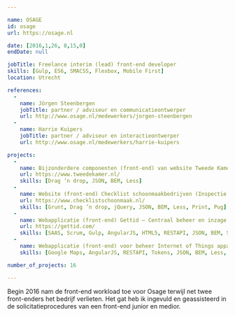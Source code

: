 ```yaml
---

name: OSAGE
id: osage
url: https://osage.nl

date: [2016,1,26, 8,15,0]
endDate: null

jobTitle: Freelance interim (lead) front-end developer
skills: [Gulp, ES6, SMACSS, Flexbox, Mobile First]
location: Utrecht

references:
  -
    name: Jörgen Steenbergen
    jobTitle: partner / adviseur en communicatieontwerper
    url: http://www.osage.nl/medewerkers/jorgen-steenbergen
  -
    name: Harrie Kuipers
    jobTitle: partner / adviseur en interactieontwerper
    url: http://www.osage.nl/medewerkers/harrie-kuipers

projects:
  -
    name: Bijzonderdere componenten (front-end) van website Tweede Kamer
    url: https://www.tweedekamer.nl/
    skills: [Drag ’n drop, JSON, BEM, Less]
  -
    name: Website (front-end) Checklist schoonmaakbedrijven (Inspectie SZW)
    url: https://www.checklistschoonmaak.nl/
    skills: [Grunt, Drag ’n drop, jQuery, JSON, BEM, Less, Print, Pug]
  -
    name: Webapplicatie (front-end) Gettid — Centraal beheer en inzage huisstijl
    url: https://gettid.com/
    skills: [SAAS, Scrum, Gulp, AngularJS, HTML5, RESTAPI, JSON, BEM, Sass, Twig]
  -
    name: Webapplicatie (front-end) voor beheer Internet of Things apparaten
    skills: [Google Maps, AngularJS, RESTAPI, Tokens, JSON, BEM, Less, Pug]

number_of_projects: 16

---
```


Begin 2016 nam de front-end workload toe voor Osage terwijl net twee front-enders het bedrijf verlieten. Het gat heb ik ingevuld en geassisteerd in de solicitatieprocedures van een front-end junior en medior.
